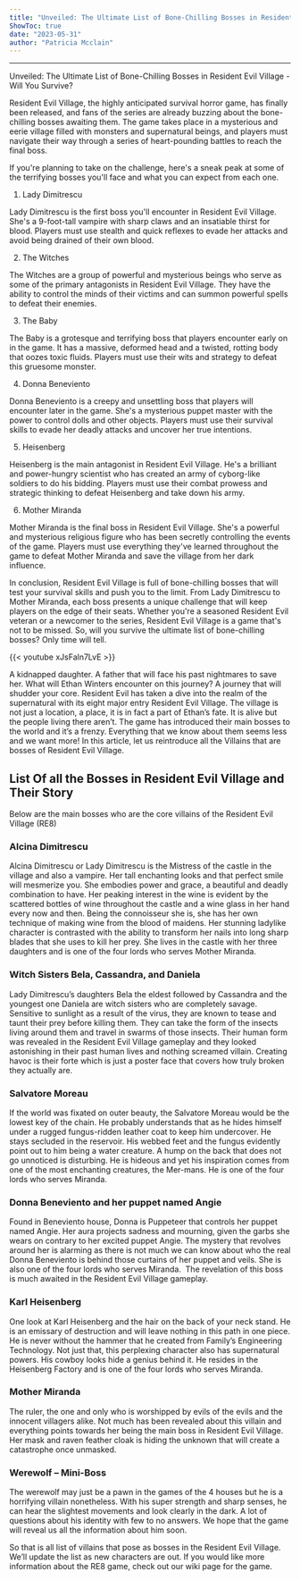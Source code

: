 ```yaml
---
title: "Unveiled: The Ultimate List of Bone-Chilling Bosses in Resident Evil Village - Will You Survive?"
ShowToc: true 
date: "2023-05-31"
author: "Patricia Mcclain"
---
```

*****
Unveiled: The Ultimate List of Bone-Chilling Bosses in Resident Evil Village - Will You Survive?

Resident Evil Village, the highly anticipated survival horror game, has finally been released, and fans of the series are already buzzing about the bone-chilling bosses awaiting them. The game takes place in a mysterious and eerie village filled with monsters and supernatural beings, and players must navigate their way through a series of heart-pounding battles to reach the final boss.

If you're planning to take on the challenge, here's a sneak peak at some of the terrifying bosses you'll face and what you can expect from each one.

1. Lady Dimitrescu

Lady Dimitrescu is the first boss you'll encounter in Resident Evil Village. She's a 9-foot-tall vampire with sharp claws and an insatiable thirst for blood. Players must use stealth and quick reflexes to evade her attacks and avoid being drained of their own blood.

2. The Witches

The Witches are a group of powerful and mysterious beings who serve as some of the primary antagonists in Resident Evil Village. They have the ability to control the minds of their victims and can summon powerful spells to defeat their enemies.

3. The Baby

The Baby is a grotesque and terrifying boss that players encounter early on in the game. It has a massive, deformed head and a twisted, rotting body that oozes toxic fluids. Players must use their wits and strategy to defeat this gruesome monster.

4. Donna Beneviento

Donna Beneviento is a creepy and unsettling boss that players will encounter later in the game. She's a mysterious puppet master with the power to control dolls and other objects. Players must use their survival skills to evade her deadly attacks and uncover her true intentions.

5. Heisenberg

Heisenberg is the main antagonist in Resident Evil Village. He's a brilliant and power-hungry scientist who has created an army of cyborg-like soldiers to do his bidding. Players must use their combat prowess and strategic thinking to defeat Heisenberg and take down his army.

6. Mother Miranda

Mother Miranda is the final boss in Resident Evil Village. She's a powerful and mysterious religious figure who has been secretly controlling the events of the game. Players must use everything they've learned throughout the game to defeat Mother Miranda and save the village from her dark influence.

In conclusion, Resident Evil Village is full of bone-chilling bosses that will test your survival skills and push you to the limit. From Lady Dimitrescu to Mother Miranda, each boss presents a unique challenge that will keep players on the edge of their seats. Whether you're a seasoned Resident Evil veteran or a newcomer to the series, Resident Evil Village is a game that's not to be missed. So, will you survive the ultimate list of bone-chilling bosses? Only time will tell.

{{< youtube xJsFaln7LvE >}} 



A kidnapped daughter. A father that will face his past nightmares to save her. What will Ethan Winters encounter on this journey? A journey that will shudder your core. Resident Evil has taken a dive into the realm of the supernatural with its eight major entry Resident Evil Village. The village is not just a location, a place, it is in fact a part of Ethan’s fate. It is alive but the people living there aren’t. The game has introduced their main bosses to the world and it’s a frenzy. Everything that we know about them seems less and we want more! In this article, let us reintroduce all the Villains that are bosses of Resident Evil Village.
 
## List Of all the Bosses in Resident Evil Village and Their Story
 
Below are the main bosses who are the core villains of the Resident Evil Village (RE8)
 
### Alcina Dimitrescu
 

 
Alcina Dimitrescu or Lady Dimitrescu is the Mistress of the castle in the village and also a vampire. Her tall enchanting looks and that perfect smile will mesmerize you. She embodies power and grace, a beautiful and deadly combination to have. Her peaking interest in the wine is evident by the scattered bottles of wine throughout the castle and a wine glass in her hand every now and then. Being the connoisseur she is, she has her own technique of making wine from the blood of maidens. Her stunning ladylike character is contrasted with the ability to transform her nails into long sharp blades that she uses to kill her prey. She lives in the castle with her three daughters and is one of the four lords who serves Mother Miranda.
 
### Witch Sisters Bela, Cassandra, and Daniela
 
Lady Dimitrescu’s daughters Bela the eldest followed by Cassandra and the youngest one Daniela are witch sisters who are completely savage. Sensitive to sunlight as a result of the virus, they are known to tease and taunt their prey before killing them. They can take the form of the insects living around them and travel in swarms of those insects. Their human form was revealed in the Resident Evil Village gameplay and they looked astonishing in their past human lives and nothing screamed villain. Creating havoc is their forte which is just a poster face that covers how truly broken they actually are.
 
### Salvatore Moreau
 
If the world was fixated on outer beauty, the Salvatore Moreau would be the lowest key of the chain. He probably understands that as he hides himself under a rugged fungus-ridden leather coat to keep him undercover. He stays secluded in the reservoir. His webbed feet and the fungus evidently point out to him being a water creature. A hump on the back that does not go unnoticed is disturbing. He is hideous and yet his inspiration comes from one of the most enchanting creatures, the Mer-mans. He is one of the four lords who serves Miranda.
 
### Donna Beneviento and her puppet named Angie
 
Found in Beneviento house, Donna is Puppeteer that controls her puppet named Angie. Her aura projects sadness and mourning, given the garbs she wears on contrary to her excited puppet Angie. The mystery that revolves around her is alarming as there is not much we can know about who the real Donna Beneviento is behind those curtains of her puppet and veils. She is also one of the four lords who serves Miranda.  The revelation of this boss is much awaited in the Resident Evil Village gameplay.
 
### Karl Heisenberg
 
One look at Karl Heisenberg and the hair on the back of your neck stand. He is an emissary of destruction and will leave nothing in this path in one piece. He is never without the hammer that he created from Family’s Engineering Technology. Not just that, this perplexing character also has supernatural powers. His cowboy looks hide a genius behind it. He resides in the Heisenberg Factory and is one of the four lords who serves Miranda.
 
### Mother Miranda 
 
The ruler, the one and only who is worshipped by evils of the evils and the innocent villagers alike. Not much has been revealed about this villain and everything points towards her being the main boss in Resident Evil Village. Her mask and raven feather cloak is hiding the unknown that will create a catastrophe once unmasked.
 
### Werewolf – Mini-Boss
 
The werewolf may just be a pawn in the games of the 4 houses but he is a horrifying villain nonetheless. With his super strength and sharp senses, he can hear the slightest movements and look clearly in the dark. A lot of questions about his identity with few to no answers. We hope that the game will reveal us all the information about him soon.
 
So that is all list of villains that pose as bosses in the Resident Evil Village. We’ll update the list as new characters are out. If you would like more information about the RE8 game, check out our wiki page for the game.



